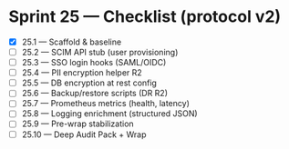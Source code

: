 # Sprint 25 — Checklist (protocol v2)

- [x] 25.1 — Scaffold & baseline
- [ ] 25.2 — SCIM API stub (user provisioning)
- [ ] 25.3 — SSO login hooks (SAML/OIDC)
- [ ] 25.4 — PII encryption helper R2
- [ ] 25.5 — DB encryption at rest config
- [ ] 25.6 — Backup/restore scripts (DR R2)
- [ ] 25.7 — Prometheus metrics (health, latency)
- [ ] 25.8 — Logging enrichment (structured JSON)
- [ ] 25.9 — Pre-wrap stabilization
- [ ] 25.10 — Deep Audit Pack + Wrap
